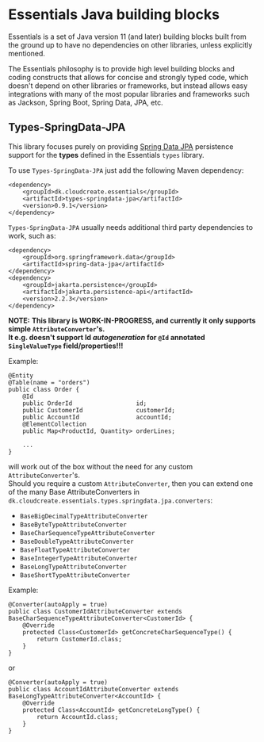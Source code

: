 # Essentials Java building blocks

Essentials is a set of Java version 11 (and later) building blocks built from the ground up to have no dependencies
on other libraries, unless explicitly mentioned.

The Essentials philosophy is to provide high level building blocks and coding constructs that allows for concise and
strongly typed code, which doesn't depend on other libraries or frameworks, but instead allows easy integrations with
many of the most popular libraries and frameworks such as Jackson, Spring Boot, Spring Data, JPA, etc.

## Types-SpringData-JPA

This library focuses purely on providing [Spring Data JPA](https://spring.io/projects/spring-data-jpa) persistence support for the **types** defined in the
Essentials `types` library.

To use `Types-SpringData-JPA` just add the following Maven dependency:
```
<dependency>
    <groupId>dk.cloudcreate.essentials</groupId>
    <artifactId>types-springdata-jpa</artifactId>
    <version>0.9.1</version>
</dependency>
```

`Types-SpringData-JPA` usually needs additional third party dependencies to work, such as:
```
<dependency>
    <groupId>org.springframework.data</groupId>
    <artifactId>spring-data-jpa</artifactId>
</dependency>
<dependency>
    <groupId>jakarta.persistence</groupId>
    <artifactId>jakarta.persistence-api</artifactId>
    <version>2.2.3</version>
</dependency>
```

**NOTE:**
**This library is WORK-IN-PROGRESS, and currently it only supports simple `AttributeConverter`'s.   
It e.g. doesn't support Id _autogeneration_ for `@Id` annotated `SingleValueType` field/properties!!!**

Example:

```
@Entity
@Table(name = "orders")
public class Order {
    @Id
    public OrderId                  id;
    public CustomerId               customerId;
    public AccountId                accountId;
    @ElementCollection
    public Map<ProductId, Quantity> orderLines;
    
    ...
}
```

will work out of the box without the need for any custom `AttributeConverter`'s.  
Should you require a custom `AttributeConverter`, then you can extend one of the many Base AttributeConverters in
`dk.cloudcreate.essentials.types.springdata.jpa.converters`:

- `BaseBigDecimalTypeAttributeConverter`
- `BaseByteTypeAttributeConverter`
- `BaseCharSequenceTypeAttributeConverter`
- `BaseDoubleTypeAttributeConverter`
- `BaseFloatTypeAttributeConverter`
- `BaseIntegerTypeAttributeConverter`
- `BaseLongTypeAttributeConverter`
- `BaseShortTypeAttributeConverter`

Example:

```
@Converter(autoApply = true)
public class CustomerIdAttributeConverter extends BaseCharSequenceTypeAttributeConverter<CustomerId> {
    @Override
    protected Class<CustomerId> getConcreteCharSequenceType() {
        return CustomerId.class;
    }
}
```

or

```
@Converter(autoApply = true)
public class AccountIdAttributeConverter extends BaseLongTypeAttributeConverter<AccountId> {
    @Override
    protected Class<AccountId> getConcreteLongType() {
        return AccountId.class;
    }
}
 ```
